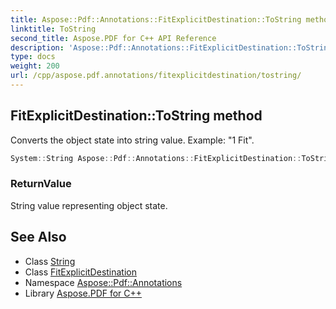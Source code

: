 ```yaml
---
title: Aspose::Pdf::Annotations::FitExplicitDestination::ToString method
linktitle: ToString
second_title: Aspose.PDF for C++ API Reference
description: 'Aspose::Pdf::Annotations::FitExplicitDestination::ToString method. Converts the object state into string value. Example: "1 Fit" in C++.'
type: docs
weight: 200
url: /cpp/aspose.pdf.annotations/fitexplicitdestination/tostring/
---
```

## FitExplicitDestination::ToString method


Converts the object state into string value. Example: "1 Fit".

```cpp
System::String Aspose::Pdf::Annotations::FitExplicitDestination::ToString() const override
```


### ReturnValue

String value representing object state.

## See Also

* Class [String](../../../system/string/)
* Class [FitExplicitDestination](../)
* Namespace [Aspose::Pdf::Annotations](../../)
* Library [Aspose.PDF for C++](../../../)
